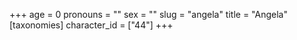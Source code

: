 +++
age = 0
pronouns = ""
sex = ""
slug = "angela"
title = "Angela"
[taxonomies]
character_id = ["44"]
+++


